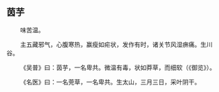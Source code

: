 ## 茵芋
<p>&emsp;&emsp;
味苦温。
</p>
<p>&emsp;&emsp;
主五藏邪气，心腹寒热，赢瘦如疟状，发作有时，诸关节风湿痹痛。生川谷。
</p>
<p>&emsp;&emsp;
《吴普》曰：茵芋，一名卑共。微温有毒，状如莽草，而细软（《御览》）。
</p>
<p>&emsp;&emsp;
《名医》曰：一名莞草，一名卑共。生太山，三月三日，采叶阴干。
</p>